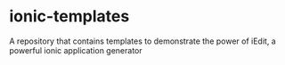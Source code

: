 # ionic-templates
A repository that contains templates to demonstrate the power of iEdit, a powerful ionic application generator
